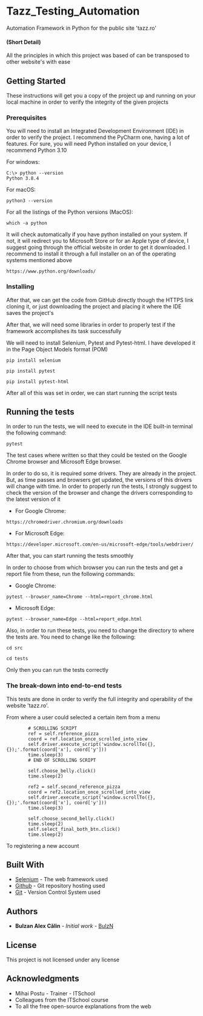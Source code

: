 # Tazz_Testing_Automation

Automation Framework in Python for the public site 'tazz.ro'

#### (Short Detail)
All the principles in which this project was based of can be transposed to other website's with ease

## Getting Started

These instructions will get you a copy of the project up and running on your local machine in order to verify the 
integrity of the given projects

### Prerequisites

You will need to install an Integrated Development Environment (IDE) in order to verify the project. I recommend the
PyCharm one, having a lot of features.
For sure, you will need Python installed on your device, I recommend Python 3.10

For windows:

```
C:\> python --version
Python 3.8.4
```

For macOS:

```
python3 --version
```

For all the listings of the Python versions (MacOS):
```
which -a python
```

It will check automatically if you have python installed on your system. If not, it will redirect you
to Microsoft Store or for an Apple type of device, I suggest going through the official website in order to get it downloaded. 
I recommend to install it through a full installer on an of the operating systems mentioned above
```
https://www.python.org/downloads/
```


### Installing

After that, we can get the code from GitHub directly though the HTTPS link cloning it, or just downloading the project and placing 
it where the IDE saves the project's

After that, we will need some libraries in order to properly test if the framework accomplishes its
task successfully

We will need to install Selenium, Pytest and Pytest-html. I have developed it in the Page Object Models format (POM)

```
pip install selenium
```

```
pip install pytest
```

```
pip install pytest-html
```

After all of this was set in order, we can start running the script tests

## Running the tests

In order to run the tests, we will need to execute in the IDE built-in terminal the following command:

```
pytest
```

The test cases where written so that they could be tested on the Google Chrome browser and Microsoft Edge browser.

In order to do so, it is required some drivers. They are already in the project. But, as time passes and browsers get
updated, the versions of this drivers will change with time. In order to properly run the tests, I strongly suggest 
to check the version of the browser and change the drivers corresponding to the latest version of it

* For Google Chrome:
```
https://chromedriver.chromium.org/downloads
```

* For Microsoft Edge:
```
https://developer.microsoft.com/en-us/microsoft-edge/tools/webdriver/
```

After that, you can start running the tests smoothly

In order to choose from which browser you can run the tests and get a report file from these, run the following commands:
* Google Chrome:
```
pytest --browser_name=Chrome --html=report_chrome.html
```
* Microsoft Edge:
```
pytest --browser_name=Edge --html=report_edge.html
```

Also, in order to run these tests, you need to change the directory to where the tests are. You need to change
like the following:

```
cd src
```
```
cd tests
```

Only then you can run the tests correctly

### The break-down into end-to-end tests

This tests are done in order to verify the full integrity and operability of the website 'tazz.ro'.

From where a user could selected a certain item from a menu

```
        # SCROLLING SCRIPT
        ref = self.reference_pizza
        coord = ref.location_once_scrolled_into_view
        self.driver.execute_script('window.scrollTo({}, {});'.format(coord['x'], coord['y']))
        time.sleep(3)
        # END OF SCROLLING SCRIPT

        self.choose_belly.click()
        time.sleep(2)

        ref2 = self.second_reference_pizza
        coord = ref2.location_once_scrolled_into_view
        self.driver.execute_script('window.scrollTo({}, {});'.format(coord['x'], coord['y']))
        time.sleep(3)

        self.choose_second_belly.click()
        time.sleep(2)
        self.select_final_both_btn.click()
        time.sleep(2)
```

To registering a new account


## Built With

* [Selenium](https://www.selenium.dev) - The web framework used
* [Github](https://github.com) - Git repository hosting used
* [Git](https://git-scm.com) - Version Control System used


## Authors

* **Bulzan Alex Călin** - *Initial work* - [BulzN](https://github.com/BulzN)

## License

This project is not licensed under any license

## Acknowledgments

* Mihai Postu - Trainer - ITSchool
* Colleagues from the ITSchool course
* To all the free open-source explanations from the web
